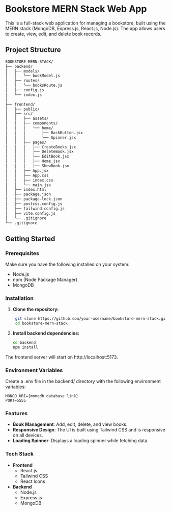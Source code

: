 # Bookstore MERN Stack Web App

This is a full-stack web application for managing a bookstore, built using the MERN stack (MongoDB, Express.js, React.js, Node.js). The app allows users to create, view, edit, and delete book records.

## Project Structure

```bash
BOOKSTORE-MERN-STACK/
├── backend/
│   ├── models/
│   │   └── bookModel.js
│   ├── routes/
│   │   └── booksRoute.js
│   ├── config.js
│   └── index.js
│
├── frontend/
│   ├── public/
│   ├── src/
│   │   ├── assets/
│   │   ├── components/
│   │   │   └── home/
│   │   │       ├── BackButton.jsx
│   │   │       └── Spinner.jsx
│   │   ├── pages/
│   │   │   ├── CreateBooks.jsx
│   │   │   ├── DeleteBook.jsx
│   │   │   ├── EditBook.jsx
│   │   │   ├── Home.jsx
│   │   │   ├── ShowBook.jsx
│   │   ├── App.jsx
│   │   ├── App.css
│   │   ├── index.css
│   │   └── main.jsx
│   ├── index.html
│   ├── package.json
│   ├── package-lock.json
│   ├── postcss.config.js
│   ├── tailwind.config.js
│   ├── vite.config.js
│   └── .gitignore
└── .gitignore
```


## Getting Started

### Prerequisites

Make sure you have the following installed on your system:

- Node.js
- npm (Node Package Manager)
- MongoDB

### Installation

1. **Clone the repository:**

   ```bash
    git clone https://github.com/your-username/bookstore-mern-stack.git
    cd bookstore-mern-stack
2. **Install backend dependencies:**

    ```bash
    cd backend
    npm install
    ```
The frontend server will start on http://localhost:5173.

### Environment Variables
Create a .env file in the backend/ directory with the following environment variables:
```env
MONGO_URI={mongdb database link}
PORT=5555
```
### Features
- **Book Management**: Add, edit, delete, and view books.
- **Responsive Design**: The UI is built using Tailwind CSS and is responsive on all devices.
- **Loading Spinner**: Displays a loading spinner while fetching data.

### Tech Stack
- **Frontend**
    - React.js
    - Tailwind CSS
    - React Icons
- **Backend**
    - Node.js
    - Express.js
    - MongoDB
